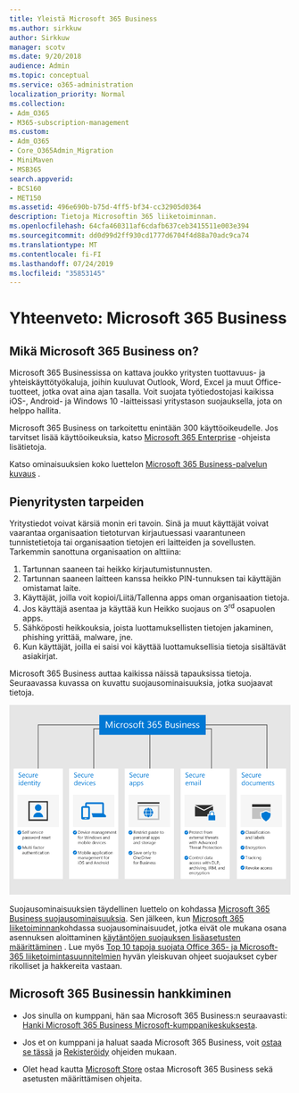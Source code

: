 ```yaml
---
title: Yleistä Microsoft 365 Business
ms.author: sirkkuw
author: Sirkkuw
manager: scotv
ms.date: 9/20/2018
audience: Admin
ms.topic: conceptual
ms.service: o365-administration
localization_priority: Normal
ms.collection:
- Adm_O365
- M365-subscription-management
ms.custom:
- Adm_O365
- Core_O365Admin_Migration
- MiniMaven
- MSB365
search.appverid:
- BCS160
- MET150
ms.assetid: 496e690b-b75d-4ff5-bf34-cc32905d0364
description: Tietoja Microsoftin 365 liiketoiminnan.
ms.openlocfilehash: 64cfa460311af6cdafb637ceb3415511e003e394
ms.sourcegitcommit: dd0d99d2ff930cd1777d6704f4d88a70adc9ca74
ms.translationtype: MT
ms.contentlocale: fi-FI
ms.lasthandoff: 07/24/2019
ms.locfileid: "35853145"
---
```

# <a name="overview-of-microsoft-365-business"></a>Yhteenveto: Microsoft 365 Business

## <a name="what-is-microsoft-365-business"></a>Mikä Microsoft 365 Business on?

Microsoft 365 Businessissa on kattava joukko yritysten tuottavuus- ja yhteiskäyttötyökaluja, joihin kuuluvat Outlook, Word, Excel ja muut Office-tuotteet, jotka ovat aina ajan tasalla. Voit suojata työtiedostojasi kaikissa iOS-, Android- ja Windows 10 -laitteissasi yritystason suojauksella, jota on helppo hallita.
  
Microsoft 365 Business on tarkoitettu enintään 300 käyttöoikeudelle. Jos tarvitset lisää käyttöoikeuksia, katso [Microsoft 365 Enterprise](https://go.microsoft.com/fwlink/p/?linkid=860986) -ohjeista lisätietoja.

Katso ominaisuuksien koko luettelon [Microsoft 365 Business-palvelun kuvaus](https://docs.microsoft.com/office365/servicedescriptions/microsoft-365-service-descriptions/microsoft-365-business-service-description) .
  
## <a name="small-business-security-needs"></a>Pienyritysten tarpeiden

Yritystiedot voivat kärsiä monin eri tavoin. Sinä ja muut käyttäjät voivat vaarantaa organisaation tietoturvan kirjautuessasi vaarantuneen tunnistetietoja tai organisaation tietojen eri laitteiden ja sovellusten. Tarkemmin sanottuna organisaation on alttiina:

1. Tartunnan saaneen tai heikko kirjautumistunnusten.
2. Tartunnan saaneen laitteen kanssa heikko PIN-tunnuksen tai käyttäjän omistamat laite.
3. Käyttäjät, joilla voit kopioi/Liitä/Tallenna apps oman organisaation tietoja.
4. Jos käyttäjä asentaa ja käyttää kun Heikko suojaus on 3<sup>rd</sup> osapuolen apps.
5. Sähköposti heikkouksia, joista luottamuksellisten tietojen jakaminen, phishing yrittää, malware, jne.
6. Kun käyttäjät, joilla ei saisi voi käyttää luottamuksellisia tietoja sisältävät asiakirjat.

Microsoft 365 Business auttaa kaikissa näissä tapauksissa tietoja. Seuraavassa kuvassa on kuvattu suojausominaisuuksia, jotka suojaavat tietoja.

![Kuva, joka näyttää miten M365B suojaa yrityksesi.](media/m365businessvalueadd.png)

Suojausominaisuuksien täydellinen luettelo on kohdassa [Microsoft 365 Business suojausominaisuuksia](security-features.md). Sen jälkeen, kun [Microsoft 365 liiketoiminnan](set-up.md)kohdassa suojausominaisuudet, jotka eivät ole mukana osana asennuksen aloittaminen [käytäntöjen suojauksen lisäasetusten määrittäminen](set-up-advanced-security.md) . Lue myös [Top 10 tapoja suojata Office 365- ja Microsoft-365 liiketoimintasuunnitelmien](https://docs.microsoft.com/office365/admin/security-and-compliance/secure-your-business-data) hyvän yleiskuvan ohjeet suojaukset cyber rikolliset ja hakkereita vastaan.

## <a name="get-microsoft-365-business"></a>Microsoft 365 Businessin hankkiminen

- Jos sinulla on kumppani, hän saa Microsoft 365 Business:n seuraavasti: [Hanki Microsoft 365 Business Microsoft-kumppanikeskuksesta](get-microsoft-365-business.md#get-microsoft-365-business-from-microsoft-partner-center).

- Jos et on kumppani ja haluat saada Microsoft 365 Business, voit [ostaa se tässä](https://www.microsoft.com/microsoft-365/business) ja [Rekisteröidy](sign-up.md) ohjeiden mukaan.

- Olet head kautta [Microsoft Store](https://www.microsoft.com/en-us/store/locations/find-a-store?icid=en-us_UF_FAS) ostaa Microsoft 365 Business sekä asetusten määrittämisen ohjeita.
